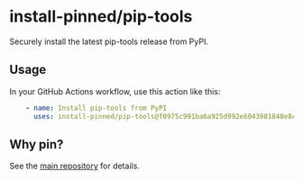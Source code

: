 
# install-pinned/pip-tools

Securely install the latest pip-tools release from PyPI.

## Usage

In your GitHub Actions workflow, use this action like this:

```yaml
    - name: Install pip-tools from PyPI
      uses: install-pinned/pip-tools@f0975c991ba6a925d992e6043981848e8c19d393
```

## Why pin?

See the [main repository](https://github.com/install-pinned/overview) for details.
